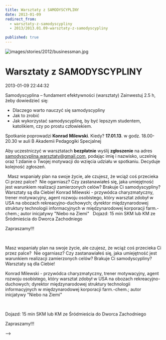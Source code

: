 ```yaml
---
title: Warsztaty z SAMODYSCYPLINY
date: 2013-01-09
redirect_from: 
  - warsztaty-z-samodyscypliny
  - 2013/2013.01.09-warsztaty-z-samodyscypliny

published: true
---
```



![images/stories/2012/businessman.jpg](images/stories/2012/businessman.jpg)

# Warsztaty z SAMODYSCYPLINY

<time>2013-01-09 22:44:32</time>



Samodyscyplina – fundament efektywności (warsztaty)
Zainwestuj 2.5 h, żeby dowiedzieć się:
- Dlaczego warto nauczyć się samodyscypliny &nbsp;
- Jak to zrobić  
- Jak wykorzystać samodyscyplinę, by być lepszym studentem, katolikiem, czy po prostu człowiekiem. &nbsp;

Spotkanie poprowadzi **Konrad** **Milewski**.
Kiedy? **17.01.13**. w godz. 18.00-20.30 w auli B Akademii Pedagogiki Specjalnej

Aby uczestniczyć w warsztatach **bezpłatnie** wyślij **zgłoszenie** na adres samodyscyplina.warsztaty@gmail.com, podając imię i nazwisko, uczelnię oraz 1 zdanie o Twojej motywacji do wzięcia udziału w spotkaniu. Decyduje kolejność zgłoszeń.
 

<!--{{intro-break}}-->

 
Masz wspaniały plan na swoje życie, ale czujesz, że wciąż coś przecieka Ci przez palce?&nbsp;
Nie ogarniasz? 
Czy zastanawiałeś się, jaka umiejętność jest warunkiem realizacji zamierzonych celów? 
Brakuje Ci samodyscypliny?
Warsztaty są dla Ciebie!
Konrad Milewski - przywódca charyzmatyczny, trener motywacyjny, agent rozwoju osobistego, który warsztat zdobył w USA na obozach rekreacyjno-duchowych; dyrektor międzynarodowej struktury technologii informacyjnych w międzynarodowej korporacji farm.-chem.; autor inicjatywy "Niebo na Ziemi"
 
Dojazd: 15 min SKM lub KM ze Śródmieścia do Dworca Zachodniego

Zapraszamy!!!


<!--CONTENT FROM OLD SERVER (jos before 2013): 

Samodyscyplina – fundament efektywności (warsztaty)


Zainwestuj 2.5 h, żeby dowiedzieć się:
- Dlaczego warto nauczyć się samodyscypliny &nbsp;
- Jak to zrobić  
- Jak wykorzystać samodyscyplinę, by być lepszym studentem, katolikiem, czy po prostu człowiekiem. &nbsp;

Spotkanie poprowadzi **Konrad** **Milewski**.


Kiedy? **17.01.13**. w godz. 18.00-20.30 w auli B Akademii Pedagogiki Specjalnej

Aby uczestniczyć w warsztatach **bezpłatnie** wyślij **zgłoszenie** na adres samodyscyplina.warsztaty@gmail.com, podając imię i nazwisko, uczelnię oraz 1 zdanie o Twojej motywacji do wzięcia udziału w spotkaniu. Decyduje kolejność zgłoszeń.


 


<!--{{intro-break}}-->


 


Masz wspaniały plan na swoje życie, ale czujesz, że wciąż coś przecieka Ci przez palce?&nbsp;
Nie ogarniasz? 
Czy zastanawiałeś się, jaka umiejętność jest warunkiem realizacji zamierzonych celów? 
Brakuje Ci samodyscypliny?
Warsztaty są dla Ciebie!


Konrad Milewski - przywódca charyzmatyczny, trener motywacyjny, agent rozwoju osobistego, który warsztat zdobył w USA na obozach rekreacyjno-duchowych; dyrektor międzynarodowej struktury technologii informacyjnych w międzynarodowej korporacji farm.-chem.; autor inicjatywy "Niebo na Ziemi"


 


Dojazd: 15 min SKM lub KM ze Śródmieścia do Dworca Zachodniego

Zapraszamy!!!

-->

<!--{{json:{"created_date":"2013-01-09 22:44:32","publish_down":"0000-00-00 00:00:00","id":"1163"}}}-->